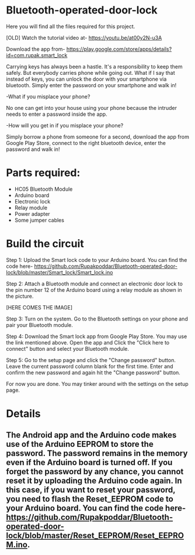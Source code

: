# Bluetooth-operated-door-lock
Here you will find all the files required for this project.

[OLD] Watch the tutorial video at-
https://youtu.be/at00y2N-u3A

Download the app from-
https://play.google.com/store/apps/details?id=com.rupak.smart_lock

Carrying keys has always been a hastle. It's a responsibility to keep them safely. But everybody carries phone while going out. What if I say that instead of keys, you can unlock the door with your smartphone via bluetooth. Simply enter the password on your smartphone and walk in!

-What if you misplace your phone?

  No one can get into your house using your phone because the intruder needs to enter a password inside the app.
 
-How will you get in if you misplace your phone?

  Simply borrow a phone from someone for a second, download the app from Google Play Store, connect to the right bluetooth device, enter the password and walk in!


# Parts required:
- HC05 Bluetooth Module
- Arduino board
- Electronic lock
- Relay module
- Power adapter
- Some jumper cables

# Build the circuit
Step 1: Upload the Smart lock code to your Arduino board. You can find the code here- https://github.com/Rupakpoddar/Bluetooth-operated-door-lock/blob/master/Smart_lock/Smart_lock.ino

Step 2: Attach a Bluetooth module and connect an electronic door lock to the pin number 12 of the Arduino board using a relay module as shown in the picture.

[HERE COMES THE IMAGE]

Step 3: Turn on the system. Go to the Bluetooth settings on your phone and pair your Bluetooth module.

Step 4: Download the Smart lock app from Google Play Store. You may use the link mentioned above. Open the app and Click the "Click here to connect" button and select your Bluetooth module.

Step 5: Go to the setup page and click the "Change password" button. Leave the current password column blank for the first time. Enter and confirm the new password and again hit the "Change password" button.

For now you are done. You may tinker around with the settings on the setup page.

# Details
## The Android app and the Arduino code makes use of the Arduino EEPROM to store the password. The password remains in the memory even if the Arduino board is turned off. If you forget the password by any chance, you cannot reset it by uploading the Arduino code again. In this case, if you want to reset your password, you need to flash the Reset_EEPROM code to your Arduino board. You can find the code here- https://github.com/Rupakpoddar/Bluetooth-operated-door-lock/blob/master/Reset_EEPROM/Reset_EEPROM.ino.
